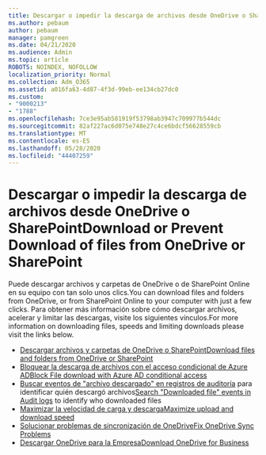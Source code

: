 ```yaml
---
title: Descargar o impedir la descarga de archivos desde OneDrive o SharePoint
ms.author: pebaum
author: pebaum
manager: pamgreen
ms.date: 04/21/2020
ms.audience: Admin
ms.topic: article
ROBOTS: NOINDEX, NOFOLLOW
localization_priority: Normal
ms.collection: Adm_O365
ms.assetid: a016fa63-4d87-4f3d-99eb-ee134cb27dc0
ms.custom:
- "9000213"
- "1788"
ms.openlocfilehash: 7ce3e95ab581919f53798ab3947c709977b544dc
ms.sourcegitcommit: 82af227ac6d075e748e27c4ce6bdcf56628559cb
ms.translationtype: MT
ms.contentlocale: es-ES
ms.lasthandoff: 05/28/2020
ms.locfileid: "44407259"
---
```

# <a name="download-or-prevent-download-of-files-from-onedrive-or-sharepoint"></a><span data-ttu-id="f0f69-102">Descargar o impedir la descarga de archivos desde OneDrive o SharePoint</span><span class="sxs-lookup"><span data-stu-id="f0f69-102">Download or Prevent Download of files from OneDrive or SharePoint</span></span>

<span data-ttu-id="f0f69-103">Puede descargar archivos y carpetas de OneDrive o de SharePoint Online en su equipo con tan solo unos clics.</span><span class="sxs-lookup"><span data-stu-id="f0f69-103">You can download files and folders from OneDrive, or from SharePoint Online to your computer with just a few clicks.</span></span> <span data-ttu-id="f0f69-104">Para obtener más información sobre cómo descargar archivos, acelerar y limitar las descargas, visite los siguientes vínculos.</span><span class="sxs-lookup"><span data-stu-id="f0f69-104">For more information on downloading files, speeds and limiting downloads please visit the links below.</span></span>

- [<span data-ttu-id="f0f69-105">Descargar archivos y carpetas de OneDrive o SharePoint</span><span class="sxs-lookup"><span data-stu-id="f0f69-105">Download files and folders from OneDrive or SharePoint</span></span>](https://support.office.com/article/Download-files-and-folders-from-OneDrive-or-SharePoint-5c7397b7-19c7-4893-84fe-d02e8fa5df05)
- [<span data-ttu-id="f0f69-106">Bloquear la descarga de archivos con el acceso condicional de Azure AD</span><span class="sxs-lookup"><span data-stu-id="f0f69-106">Block File download with Azure AD conditional access</span></span>](https://docs.microsoft.com/cloud-app-security/use-case-proxy-block-session-aad#create-a-block-download-policy-for-unmanaged-devices)
- <span data-ttu-id="f0f69-107">[Buscar eventos de "archivo descargado" en registros de auditoría](https://docs.microsoft.com/microsoft-365/compliance/search-the-audit-log-in-security-and-compliance?view=o365-worldwide#file-and-page-activities) para identificar quién descargó archivos</span><span class="sxs-lookup"><span data-stu-id="f0f69-107">[Search "Downloaded file" events in Audit logs](https://docs.microsoft.com/microsoft-365/compliance/search-the-audit-log-in-security-and-compliance?view=o365-worldwide#file-and-page-activities) to identify who downloaded files</span></span>
- [<span data-ttu-id="f0f69-108">Maximizar la velocidad de carga y descarga</span><span class="sxs-lookup"><span data-stu-id="f0f69-108">Maximize upload and download speed</span></span>](https://support.office.com/article/Maximize-upload-and-download-speed-8eeadfb8-501f-406d-997b-98ab6ff67f43)
- [<span data-ttu-id="f0f69-109">Solucionar problemas de sincronización de OneDrive</span><span class="sxs-lookup"><span data-stu-id="f0f69-109">Fix OneDrive Sync Problems</span></span>](https://support.office.com/article/Fix-OneDrive-sync-problems-83ab0d8a-8400-45b0-8dcf-dc8aa8a6bcf8)
- [<span data-ttu-id="f0f69-110">Descargar OneDrive para la Empresa</span><span class="sxs-lookup"><span data-stu-id="f0f69-110">Download OneDrive for Business</span></span>](https://onedrive.live.com/about/download/)
